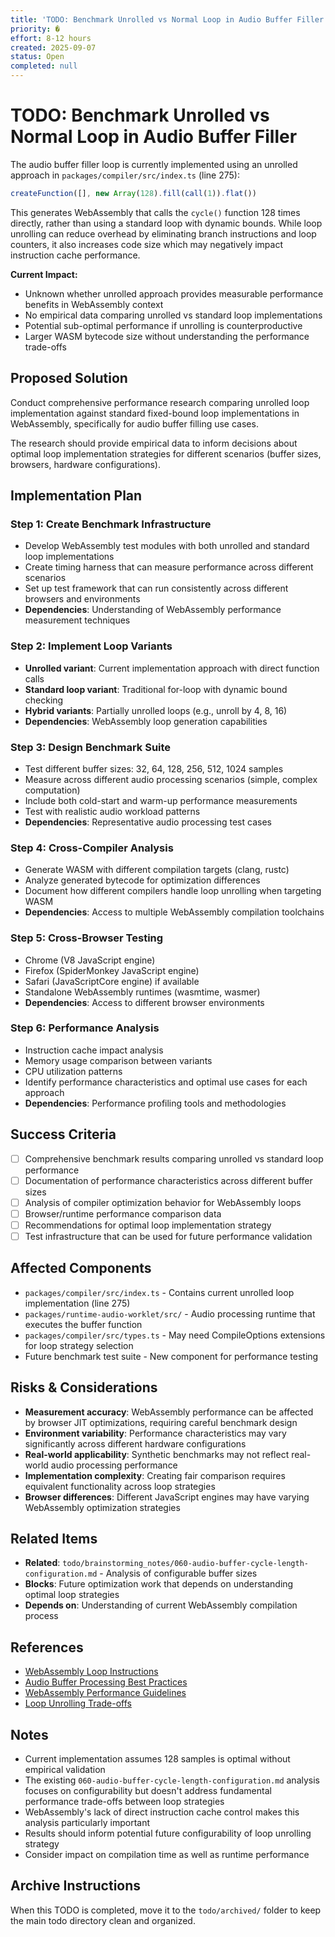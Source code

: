 ```yaml
---
title: 'TODO: Benchmark Unrolled vs Normal Loop in Audio Buffer Filler'
priority: �
effort: 8-12 hours
created: 2025-09-07
status: Open
completed: null
---
```


# TODO: Benchmark Unrolled vs Normal Loop in Audio Buffer Filler

The audio buffer filler loop is currently implemented using an unrolled approach in `packages/compiler/src/index.ts` (line 275):

```typescript
createFunction([], new Array(128).fill(call(1)).flat())
```

This generates WebAssembly that calls the `cycle()` function 128 times directly, rather than using a standard loop with dynamic bounds. While loop unrolling can reduce overhead by eliminating branch instructions and loop counters, it also increases code size which may negatively impact instruction cache performance.

**Current Impact:**
- Unknown whether unrolled approach provides measurable performance benefits in WebAssembly context
- No empirical data comparing unrolled vs standard loop implementations
- Potential sub-optimal performance if unrolling is counterproductive
- Larger WASM bytecode size without understanding the performance trade-offs

## Proposed Solution

Conduct comprehensive performance research comparing unrolled loop implementation against standard fixed-bound loop implementations in WebAssembly, specifically for audio buffer filling use cases.

The research should provide empirical data to inform decisions about optimal loop implementation strategies for different scenarios (buffer sizes, browsers, hardware configurations).

## Implementation Plan

### Step 1: Create Benchmark Infrastructure
- Develop WebAssembly test modules with both unrolled and standard loop implementations
- Create timing harness that can measure performance across different scenarios
- Set up test framework that can run consistently across different browsers and environments
- **Dependencies**: Understanding of WebAssembly performance measurement techniques

### Step 2: Implement Loop Variants
- **Unrolled variant**: Current implementation approach with direct function calls
- **Standard loop variant**: Traditional for-loop with dynamic bound checking
- **Hybrid variants**: Partially unrolled loops (e.g., unroll by 4, 8, 16)
- **Dependencies**: WebAssembly loop generation capabilities

### Step 3: Design Benchmark Suite
- Test different buffer sizes: 32, 64, 128, 256, 512, 1024 samples
- Measure across different audio processing scenarios (simple, complex computation)
- Include both cold-start and warm-up performance measurements
- Test with realistic audio workload patterns
- **Dependencies**: Representative audio processing test cases

### Step 4: Cross-Compiler Analysis
- Generate WASM with different compilation targets (clang, rustc)
- Analyze generated bytecode for optimization differences
- Document how different compilers handle loop unrolling when targeting WASM
- **Dependencies**: Access to multiple WebAssembly compilation toolchains

### Step 5: Cross-Browser Testing
- Chrome (V8 JavaScript engine)
- Firefox (SpiderMonkey JavaScript engine)  
- Safari (JavaScriptCore engine) if available
- Standalone WebAssembly runtimes (wasmtime, wasmer)
- **Dependencies**: Access to different browser environments

### Step 6: Performance Analysis
- Instruction cache impact analysis
- Memory usage comparison between variants
- CPU utilization patterns
- Identify performance characteristics and optimal use cases for each approach
- **Dependencies**: Performance profiling tools and methodologies

## Success Criteria

- [ ] Comprehensive benchmark results comparing unrolled vs standard loop performance
- [ ] Documentation of performance characteristics across different buffer sizes
- [ ] Analysis of compiler optimization behavior for WebAssembly loops
- [ ] Browser/runtime performance comparison data
- [ ] Recommendations for optimal loop implementation strategy
- [ ] Test infrastructure that can be used for future performance validation

## Affected Components

- `packages/compiler/src/index.ts` - Contains current unrolled loop implementation (line 275)
- `packages/runtime-audio-worklet/src/` - Audio processing runtime that executes the buffer function
- `packages/compiler/src/types.ts` - May need CompileOptions extensions for loop strategy selection
- Future benchmark test suite - New component for performance testing

## Risks & Considerations

- **Measurement accuracy**: WebAssembly performance can be affected by browser JIT optimizations, requiring careful benchmark design
- **Environment variability**: Performance characteristics may vary significantly across different hardware configurations
- **Real-world applicability**: Synthetic benchmarks may not reflect real-world audio processing performance
- **Implementation complexity**: Creating fair comparison requires equivalent functionality across loop strategies
- **Browser differences**: Different JavaScript engines may have varying WebAssembly optimization strategies

## Related Items

- **Related**: `todo/brainstorming_notes/060-audio-buffer-cycle-length-configuration.md` - Analysis of configurable buffer sizes
- **Blocks**: Future optimization work that depends on understanding optimal loop strategies
- **Depends on**: Understanding of current WebAssembly compilation process

## References

- [WebAssembly Loop Instructions](https://webassembly.github.io/spec/core/syntax/instructions.html#control-instructions)
- [Audio Buffer Processing Best Practices](https://developer.mozilla.org/en-US/docs/Web/API/Web_Audio_API/Best_practices)
- [WebAssembly Performance Guidelines](https://hacks.mozilla.org/2018/01/making-webassembly-even-faster-firefoxs-new-streaming-and-tiering-compiler/)
- [Loop Unrolling Trade-offs](https://en.wikipedia.org/wiki/Loop_unrolling)

## Notes

- Current implementation assumes 128 samples is optimal without empirical validation
- The existing `060-audio-buffer-cycle-length-configuration.md` analysis focuses on configurability but doesn't address fundamental performance trade-offs between loop strategies
- WebAssembly's lack of direct instruction cache control makes this analysis particularly important
- Results should inform potential future configurability of loop unrolling strategy
- Consider impact on compilation time as well as runtime performance

## Archive Instructions

When this TODO is completed, move it to the `todo/archived/` folder to keep the main todo directory clean and organized.
